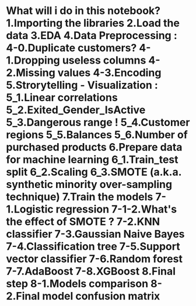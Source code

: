 <h1>What will i do in this notebook?</1>
1.Importing the libraries
2.Load the data
3.EDA
4.Data Preprocessing :
4-0.Duplicate customers?
4-1.Dropping useless columns
4-2.Missing values
4-3.Encoding
5.Strorytelling - Visualization :
5_1.Linear correlations
5_2.Exited_Gender_IsActive
5_3.Dangerous range !
5_4.Customer regions
5_5.Balances
5_6.Number of purchased products
6.Prepare data for machine learning
6_1.Train_test split
6_2.Scaling
6_3.SMOTE (a.k.a. synthetic minority over-sampling technique)
7.Train the models
7-1.Logistic regression
7-1-2.What's the effect of SMOTE ?
7-2.KNN classifier
7-3.Gaussian Naive Bayes
7-4.Classification tree
7-5.Support vector classifier
7-6.Random forest
7-7.AdaBoost
7-8.XGBoost
8.Final step
8-1.Models comparison
8-2.Final model confusion matrix
</ol>
